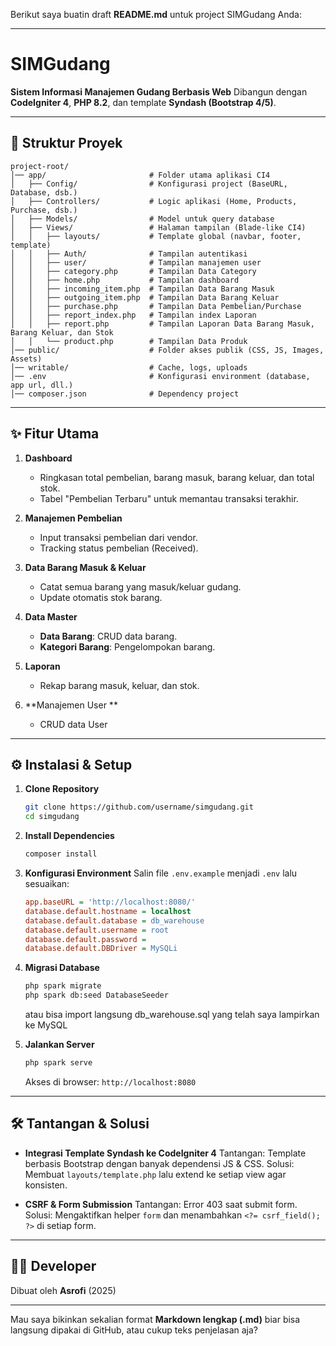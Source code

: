 Berikut saya buatin draft **README.md** untuk project SIMGudang Anda:

---

# SIMGudang

**Sistem Informasi Manajemen Gudang Berbasis Web**
Dibangun dengan **CodeIgniter 4**, **PHP 8.2**, dan template **Syndash (Bootstrap 4/5)**.

---

## 📂 Struktur Proyek

```
project-root/
│── app/                       # Folder utama aplikasi CI4
│   ├── Config/                # Konfigurasi project (BaseURL, Database, dsb.)
│   ├── Controllers/           # Logic aplikasi (Home, Products, Purchase, dsb.)
│   ├── Models/                # Model untuk query database
│   ├── Views/                 # Halaman tampilan (Blade-like CI4)
│   │   ├── layouts/           # Template global (navbar, footer, template)
│   │   ├── Auth/              # Tampilan autentikasi
│   │   ├── user/              # Tampilan manajemen user
│   │   ├── category.php       # Tampilan Data Category
│   │   ├── home.php           # Tampilan dashboard
│   │   ├── incoming_item.php  # Tampilan Data Barang Masuk
│   │   ├── outgoing_item.php  # Tampilan Data Barang Keluar
│   │   ├── purchase.php       # Tampilan Data Pembelian/Purchase
│   │   ├── report_index.php   # Tampilan index Laporan
│   │   ├── report.php         # Tampilan Laporan Data Barang Masuk, Barang Keluar, dan Stok
│   │   └── product.php        # Tampilan Data Produk
│── public/                    # Folder akses publik (CSS, JS, Images, Assets)
│── writable/                  # Cache, logs, uploads
│── .env                       # Konfigurasi environment (database, app url, dll.)
│── composer.json              # Dependency project
```

---

## ✨ Fitur Utama

1. **Dashboard**

   - Ringkasan total pembelian, barang masuk, barang keluar, dan total stok.
   - Tabel "Pembelian Terbaru" untuk memantau transaksi terakhir.

2. **Manajemen Pembelian**

   - Input transaksi pembelian dari vendor.
   - Tracking status pembelian (Received).

3. **Data Barang Masuk & Keluar**

   - Catat semua barang yang masuk/keluar gudang.
   - Update otomatis stok barang.

4. **Data Master**

   - **Data Barang**: CRUD data barang.
   - **Kategori Barang**: Pengelompokan barang.

5. **Laporan**

   - Rekap barang masuk, keluar, dan stok.

6. **Manajemen User **

   - CRUD data User

---

## ⚙️ Instalasi & Setup

1. **Clone Repository**

   ```bash
   git clone https://github.com/username/simgudang.git
   cd simgudang
   ```

2. **Install Dependencies**

   ```bash
   composer install
   ```

3. **Konfigurasi Environment**
   Salin file `.env.example` menjadi `.env` lalu sesuaikan:

   ```ini
   app.baseURL = 'http://localhost:8080/'
   database.default.hostname = localhost
   database.default.database = db_warehouse
   database.default.username = root
   database.default.password =
   database.default.DBDriver = MySQLi
   ```

4. **Migrasi Database**

   ```bash
   php spark migrate
   php spark db:seed DatabaseSeeder
   ```

   atau bisa import langsung db_warehouse.sql yang telah saya lampirkan ke MySQL

5. **Jalankan Server**

   ```bash
   php spark serve
   ```

   Akses di browser: `http://localhost:8080`

---

## 🛠️ Tantangan & Solusi

- **Integrasi Template Syndash ke CodeIgniter 4**
  Tantangan: Template berbasis Bootstrap dengan banyak dependensi JS & CSS.
  Solusi: Membuat `layouts/template.php` lalu extend ke setiap view agar konsisten.

- **CSRF & Form Submission**
  Tantangan: Error 403 saat submit form.
  Solusi: Mengaktifkan helper `form` dan menambahkan `<?= csrf_field(); ?>` di setiap form.

---

## 👨‍💻 Developer

Dibuat oleh **Asrofi** (2025)

---

Mau saya bikinkan sekalian format **Markdown lengkap (.md)** biar bisa langsung dipakai di GitHub, atau cukup teks penjelasan aja?
